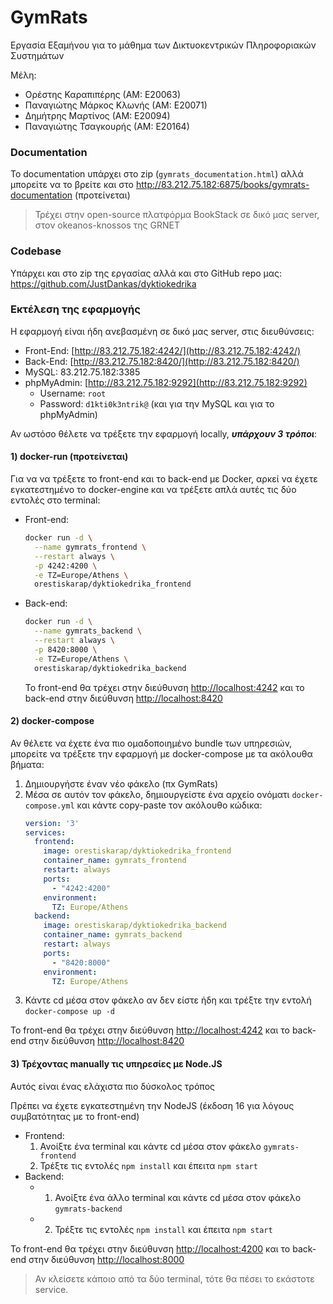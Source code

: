 # GymRats

Εργασία Εξαμήνου για το μάθημα των Δικτυοκεντρικών Πληροφοριακών Συστημάτων

Μέλη:

- Ορέστης Καραπιπέρης (ΑΜ: Ε20063)
- Παναγιώτης Μάρκος Κλωνής (ΑΜ: Ε20071)
- Δημήτρης Μαρτίνος (ΑΜ: Ε20094)
- Παναγιώτης Τσαγκουρής (ΑΜ: Ε20164)

### Documentation

Το documentation υπάρχει στο zip (`gymrats_documentation.html`) αλλά μπορείτε να το βρείτε και στο http://83.212.75.182:6875/books/gymrats-documentation (προτείνεται)

>  Τρέχει στην open-source πλατφόρμα BookStack σε δικό μας server, στον okeanos-knossos της GRNET

### Codebase

Υπάρχει και στο zip της εργασίας αλλά και στο GitHub repo μας: https://github.com/JustDankas/dyktiokedrika

### Εκτέλεση της εφαρμογής

Η εφαρμογή είναι ήδη ανεβασμένη σε δικό μας server, στις διευθύνσεις: 

- Front-End: [http://83.212.75.182:4242/](http://83.212.75.182:4242/)
- Back-End: [http://83.212.75.182:8420/](http://83.212.75.182:8420/)
- MySQL: 83.212.75.182:3385
- phpMyAdmin: [http://83.212.75.182:9292](http://83.212.75.182:9292)
    - Username: `root`
    - Password: `d1kti0k3ntrik@` (και για την MySQL και για το phpMyAdmin)

Αν ωστόσο θέλετε να τρέξετε την εφαρμογή locally, ***υπάρχουν 3 τρόποι***:

#### 1) docker-run (προτείνεται)

Για να να τρέξετε το front-end και το back-end με Docker, αρκεί να έχετε εγκατεστημένο το docker-engine και να τρέξετε απλά αυτές τις δύο εντολές στο terminal:

- Front-end:  
    ```bash
    docker run -d \
      --name gymrats_frontend \
      --restart always \
      -p 4242:4200 \
      -e TZ=Europe/Athens \
      orestiskarap/dyktiokedrika_frontend
    ```
- Back-end:  
    ```bash
    docker run -d \
      --name gymrats_backend \
      --restart always \
      -p 8420:8000 \
      -e TZ=Europe/Athens \
      orestiskarap/dyktiokedrika_backend
    ```
    
    Το front-end θα τρέχει στην διεύθυνση [http://localhost:4242](http://localhost:4200) και το back-end στην διεύθυνση [http://localhost:8420](http://localhost:8000)

#### 2) docker-compose

Αν θέλετε να έχετε ένα πιο ομαδοποιημένο bundle των υπηρεσιών, μπορείτε να τρέξετε την εφαρμογή με docker-compose με τα ακόλουθα βήματα:

1. Δημιουργήστε έναν νέο φάκελο (πx GymRats)
2. Μέσα σε αυτόν τον φάκελο, δημιουργείστε ένα αρχείο ονόματι `docker-compose.yml` και κάντε copy-paste τον ακόλουθο κώδικα:  
    ```yaml
    version: '3'
    services:
      frontend:
        image: orestiskarap/dyktiokedrika_frontend
        container_name: gymrats_frontend
        restart: always
        ports:
          - "4242:4200"
        environment:
          TZ: Europe/Athens
      backend:
        image: orestiskarap/dyktiokedrika_backend
        container_name: gymrats_backend
        restart: always
        ports:
          - "8420:8000"
        environment:
          TZ: Europe/Athens
    ```
3. Κάντε cd μέσα στον φάκελο αν δεν είστε ήδη και τρέξτε την εντολή `docker-compose up -d`

Το front-end θα τρέχει στην διεύθυνση [http://localhost:4242](http://localhost:4200) και το back-end στην διεύθυνση [http://localhost:8420](http://localhost:8000)

#### 3) Τρέχοντας manually τις υπηρεσίες με Node.JS

Αυτός είναι ένας ελάχιστα πιο δύσκολος τρόπος

<p class="callout warning">Πρέπει να έχετε εγκατεστημένη την NodeJS (έκδοση 16 για λόγους συμβατότητας με το front-end)</p>

- Frontend: 
    1. Ανοίξτε ένα terminal και κάντε cd μέσα στον φάκελο `gymrats-frontend`
    2. Τρέξτε τις εντολές `npm install` και έπειτα `npm start`
- Backend: 
    - 1. Ανοίξτε ένα άλλο terminal και κάντε cd μέσα στον φάκελο `gymrats-backend`
    - 2. Τρέξτε τις εντολές `npm install` και έπειτα `npm start`

Το front-end θα τρέχει στην διεύθυνση [http://localhost:4200](http://localhost:4200) και το back-end στην διεύθυνση [http://localhost:8000](http://localhost:8000)

> Αν κλείσετε κάποιο από τα δύο terminal, τότε θα πέσει το εκάστοτε service.
